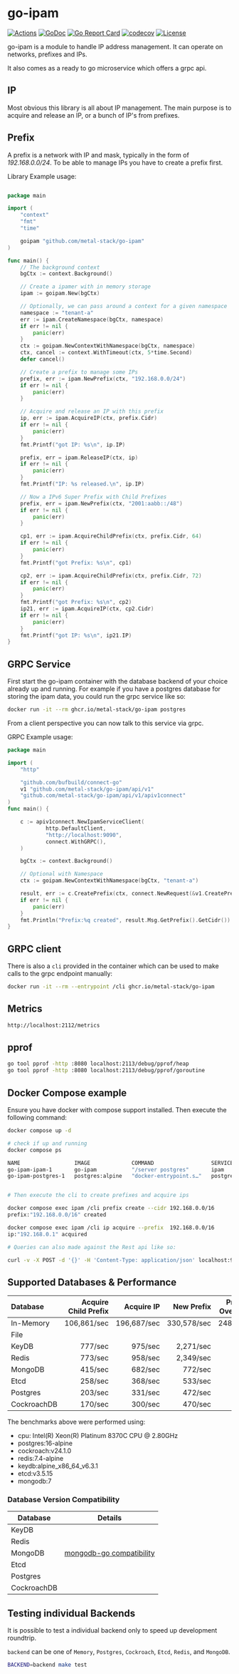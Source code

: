 # go-ipam

[![Actions](https://github.com/metal-stack/go-ipam/actions/workflows/docker.yml/badge.svg?branch=master)](https://github.com/metal-stack/go-ipam/actions)
[![GoDoc](https://godoc.org/github.com/metal-stack/go-ipam?status.svg)](https://godoc.org/github.com/metal-stack/go-ipam)
[![Go Report Card](https://goreportcard.com/badge/github.com/metal-stack/go-ipam)](https://goreportcard.com/report/github.com/metal-stack/go-ipam)
[![codecov](https://codecov.io/gh/metal-stack/go-ipam/branch/master/graph/badge.svg)](https://codecov.io/gh/metal-stack/go-ipam)
[![License](https://img.shields.io/badge/license-MIT-blue.svg)](https://github.com/metal-stack/go-ipam/blob/master/LICENSE)

go-ipam is a module to handle IP address management. It can operate on networks, prefixes and IPs.

It also comes as a ready to go microservice which offers a grpc api.

## IP

Most obvious this library is all about IP management. The main purpose is to acquire and release an IP, or a bunch of
IP's from prefixes.

## Prefix

A prefix is a network with IP and mask, typically in the form of *192.168.0.0/24*. To be able to manage IPs you have to create a prefix first.

Library Example usage:

```go

package main

import (
    "context"
    "fmt"
    "time"

    goipam "github.com/metal-stack/go-ipam"
)

func main() {
    // The background context
    bgCtx := context.Background()

    // Create a ipamer with in memory storage
    ipam := goipam.New(bgCtx)

    // Optionally, we can pass around a context for a given namespace
    namespace := "tenant-a"
    err := ipam.CreateNamespace(bgCtx, namespace)
    if err != nil {
        panic(err)
    }
    ctx := goipam.NewContextWithNamespace(bgCtx, namespace)
    ctx, cancel := context.WithTimeout(ctx, 5*time.Second)
    defer cancel()

    // Create a prefix to manage some IPs
    prefix, err := ipam.NewPrefix(ctx, "192.168.0.0/24")
    if err != nil {
        panic(err)
    }

    // Acquire and release an IP with this prefix
    ip, err := ipam.AcquireIP(ctx, prefix.Cidr)
    if err != nil {
        panic(err)
    }
    fmt.Printf("got IP: %s\n", ip.IP)

    prefix, err = ipam.ReleaseIP(ctx, ip)
    if err != nil {
        panic(err)
    }
    fmt.Printf("IP: %s released.\n", ip.IP)

    // Now a IPv6 Super Prefix with Child Prefixes
    prefix, err = ipam.NewPrefix(ctx, "2001:aabb::/48")
    if err != nil {
        panic(err)
    }

    cp1, err := ipam.AcquireChildPrefix(ctx, prefix.Cidr, 64)
    if err != nil {
        panic(err)
    }
    fmt.Printf("got Prefix: %s\n", cp1)

    cp2, err := ipam.AcquireChildPrefix(ctx, prefix.Cidr, 72)
    if err != nil {
        panic(err)
    }
    fmt.Printf("got Prefix: %s\n", cp2)
    ip21, err := ipam.AcquireIP(ctx, cp2.Cidr)
    if err != nil {
        panic(err)
    }
    fmt.Printf("got IP: %s\n", ip21.IP)
}
```

## GRPC Service

First start the go-ipam container with the database backend of your choice already up and running. For example if you have a postgres database for storing the ipam data, you could run the grpc service like so:

```bash
docker run -it --rm ghcr.io/metal-stack/go-ipam postgres
```

From a client perspective you can now talk to this service via grpc.

GRPC Example usage:

```go
package main

import (
    "http"

    "github.com/bufbuild/connect-go"
    v1 "github.com/metal-stack/go-ipam/api/v1"
    "github.com/metal-stack/go-ipam/api/v1/apiv1connect"
)
func main() {

    c := apiv1connect.NewIpamServiceClient(
            http.DefaultClient,
            "http://localhost:9090",
            connect.WithGRPC(),
    )

    bgCtx := context.Background()

    // Optional with Namespace
    ctx := goipam.NewContextWithNamespace(bgCtx, "tenant-a")

    result, err := c.CreatePrefix(ctx, connect.NewRequest(&v1.CreatePrefixRequest{Cidr: "192.168.0.0/16",}))
    if err != nil {
        panic(err)
    }
    fmt.Println("Prefix:%q created", result.Msg.GetPrefix().GetCidr())
}
```

## GRPC client

There is also a `cli` provided in the container which can be used to make calls to the grpc endpoint manually:

```bash
docker run -it --rm --entrypoint /cli ghcr.io/metal-stack/go-ipam
```

## Metrics

```bash
http://localhost:2112/metrics
```

## pprof

```bash
go tool pprof -http :8080 localhost:2113/debug/pprof/heap
go tool pprof -http :8080 localhost:2113/debug/pprof/goroutine
```

## Docker Compose example

Ensure you have docker with compose support installed. Then execute the following command:

```bash
docker compose up -d

# check if up and running
docker compose ps

NAME                 IMAGE             COMMAND                  SERVICE    CREATED          STATUS                    PORTS
go-ipam-ipam-1       go-ipam           "/server postgres"       ipam       14 seconds ago   Up 13 seconds (healthy)   0.0.0.0:9090->9090/tcp, :::9090->9090/tcp
go-ipam-postgres-1   postgres:alpine   "docker-entrypoint.s…"   postgres   8 minutes ago    Up 13 seconds             5432/tcp


# Then execute the cli to create prefixes and acquire ips

docker compose exec ipam /cli prefix create --cidr 192.168.0.0/16
prefix:"192.168.0.0/16" created

docker compose exec ipam /cli ip acquire --prefix  192.168.0.0/16
ip:"192.168.0.1" acquired

# Queries can also made against the Rest api like so:

curl -v -X POST -d '{}' -H 'Content-Type: application/json' localhost:9090/api.v1.IpamService/ListPrefixes
```

## Supported Databases & Performance

| Database    | Acquire Child Prefix |  Acquire IP |  New Prefix | Prefix Overlap | Production-Ready | Geo-Redundant |
|:------------|---------------------:|------------:|------------:|---------------:|:-----------------|:--------------|
| In-Memory   |          106,861/sec | 196,687/sec | 330,578/sec |        248/sec | N                | N             |
| File        |                      |             |             |                | N                | N             |
| KeyDB       |              777/sec |     975/sec |   2,271/sec |                | Y                | Y             |
| Redis       |              773/sec |     958/sec |   2,349/sec |                | Y                | N             |
| MongoDB     |              415/sec |     682/sec |     772/sec |                | Y                | Y             |
| Etcd        |              258/sec |     368/sec |     533/sec |                | Y                | N             |
| Postgres    |              203/sec |     331/sec |     472/sec |                | Y                | N             |
| CockroachDB |              170/sec |     300/sec |     470/sec |                | Y                | Y             |

The benchmarks above were performed using:

* cpu: Intel(R) Xeon(R) Platinum 8370C CPU @ 2.80GHz
* postgres:16-alpine
* cockroach:v24.1.0
* redis:7.4-alpine
* keydb:alpine_x86_64_v6.3.1
* etcd:v3.5.15
* mongodb:7

### Database Version Compatibility

| Database    | Details                                                                                                                   |
|-------------|---------------------------------------------------------------------------------------------------------------------------|
| KeyDB       |                                                                                                                           |
| Redis       |                                                                                                                           |
| MongoDB     | [mongodb-go compatibility](https://www.mongodb.com/docs/drivers/go/current/compatibility/#std-label-golang-compatibility) |
| Etcd        |                                                                                                                           |
| Postgres    |                                                                                                                           |
| CockroachDB |                                                                                                                           |

## Testing individual Backends

It is possible to test a individual backend only to speed up development roundtrip.

`backend` can be one of `Memory`, `Postgres`, `Cockroach`, `Etcd`, `Redis`, and `MongoDB`.

```bash
BACKEND=backend make test
```
